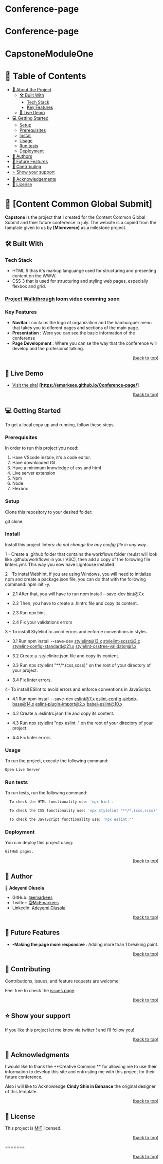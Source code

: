 # Conference-page

# Conference-page

# CapstoneModuleOne

# 📗 Table of Contents

- [📖 About the Project](#about-project)
  - [🛠 Built With](#built-with)
    - [Tech Stack](#tech-stack)
    - [Key Features](#key-features)
  - [🚀 Live Demo](#live-demo)
- [💻 Getting Started](#getting-started)
  - [Setup](#setup)
  - [Prerequisites](#prerequisites)
  - [Install](#install)
  - [Usage](#usage)
  - [Run tests](#run-tests)
  - [Deployment](#deployment)
- [👥 Authors](#authors)
- [🔭 Future Features](#future-features)
- [🤝 Contributing](#contributing)
- [⭐️ Show your support](#support)
- [🙏 Acknowledgements](#acknowledgements)
- [📝 License](#license)



# 📖 [Content Common Global Submit] <a name="about-project"></a>


**Capstone**  Is the project that I created for the Content Common Global Submit and thier future conference in july. The website is a copied from the tamplate given to us by **[Microverse]** as a milestone project.

## 🛠 Built With <a name="built-with"></a>

### Tech Stack <a name="tech-stack"></a>

- HTML 5 thas it's markup languange used for structuring and presenting content on the WWW. 
- CSS 3 that is used for structuring and styling web pages, especially flexbox and grid.


### <a name="walkthrough" href= "">Project Walkthrough</a> loom video comming soon

### Key Features <a name="key-features"></a>

- **NavBar** : contains the logo of organization and the hamburguer menu that takes you to diferent pages and sections of the main page.
- **Presentation** : Were you can see the basic information of the conferense
- **Page Development** : Where you can se the way that the conference will develop and the profesional talking.

<p align="right">(<a href="#readme-top">back to top</a>)</p>


## 🚀 Live Demo <a name="live-demo"></a>

- <a href=""> Visit the site!</a>
**[https://emarkees.github.io/Conference-page/]**

<p align="right">(<a href="#readme-top">back to top</a>)</p>


## 💻 Getting Started <a name="getting-started"></a>

To get a local copy up and running, follow these steps.

### Prerequisites

In order to run this project you need:
1. Have VScode instale, it's a code editor.
2. Have downloaded Git.
3. Have a minimum knowledge of css and html
4. Live server extension
5. Npm
6. Node
7. Flexbox

### Setup

Clone this repository to your desired folder:

  git clone 

### Install

Install this project linters: *do not change the any config file in any way*                                                          .

1 - Create a .github folder that contains the workflows folder (reulst will look like .github/workflows in your VSC), then add a copy of the following file linters.yml. This way you now have Lightouse installed

2 - To instal Webhint, if you are using Windows, you will need to initialize npm and create a package.json file, you can do that with the following command: npm init -y.

- 2.1 After that, you will have to run npm install --save-dev hint@7.x

- 2.2 Then, you have to create a .hintrc file and copy its content.

- 2.3 Run npx hint .

- 2.4 Fix your validations errors

3 - To install Stylelint to avoid errors and enforce conventions in styles.

- 3.1 Run npm install --save-dev stylelint@13.x stylelint-scss@3.x stylelint-config-standard@21.x stylelint-csstree-validator@1.x

- 3.2 Create a .stylelintrc.json file and copy its content.

- 3.3 Run npx stylelint "**/*.{css,scss}" on the root of your directory of your project.

- 3.4 Fix linter errors.

4- To install ESlint to avoid errors and enforce conventions in JavaScript.

- 4.1 Run npm install --save-dev eslint@7.x eslint-config-airbnb-base@14.x eslint-plugin-import@2.x babel-eslint@10.x

- 4.2 Create a .eslintrc.json file and copy its content.

- 4.3 Run npx stylelint "npx eslint ." on the root of your directory of your project.

- 4.4 Fix linter errors.


### Usage

To run the project, execute the following command:

```sh
Open Live Server
```

### Run tests

To run tests, run the following command:

```sh
  To check the HTML functionality use: 'npx hint .'
```

```sh
  To check the CSS functionality use: 'npx stylelint "**/*.{css,scss}"'
```

```sh
  To check the JavaScript functionality use: 'npx eslint."'
```

### Deployment

You can deploy this project using:

```sh
GitHub pages.
```

<p align="right">(<a href="#readme-top">back to top</a>)</p>

## 👥 Author <a name="authors"></a>

👤 **Adeyemi Olusola**

- GitHub: [@emarkees](https://github.com/emarkees)
- Twitter: [@McEmarkees](https://mobile.twitter.com/McEmarkees)
- LinkedIn: [Adeyemi Olusola](https://www.linkedin.com/in/adeyemi-olusola-1a3ab1141/)


<p align="right">(<a href="#readme-top">back to top</a>)</p>


## 🔭 Future Features <a name="future-features"></a>

- **-Making the page  more responsive** : Adding more than 1 breaking point.

<p align="right">(<a href="#readme-top">back to top</a>)</p>


## 🤝 Contributing <a name="contributing"></a>

Contributions, issues, and feature requests are welcome!

Feel free to check the [issues page](../../issues/).

<p align="right">(<a href="#readme-top">back to top</a>)</p>


## ⭐️ Show your support <a name="support"></a>

If you like this project let me know via twitter ! and i'll follow you!

<p align="right">(<a href="#readme-top">back to top</a>)</p>



## 🙏 Acknowledgments <a name="acknowledgements"></a>

I would like to thank the  **Creative Common ** for allowing me to use their information to develop this site and entrusting me with this project for their future conference.

Also i will like to Acknowledge **Cindy Shin in Behance** the original designer of this template.

<p align="right">(<a href="#readme-top">back to top</a>)</p>


## 📝 License <a name="license"></a>

This project is [MIT](./LICENSE) licensed.


<p align="right">(<a href="#readme-top">back to top</a>)</p>
=======
<p align="right">(<a href="#readme-top">back to top</a>)</p>

